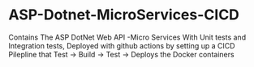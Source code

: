 # ASP-Dotnet-MicroServices-CICD
 Contains The ASP DotNet Web API -Micro Services With Unit tests and Integration tests, Deployed with github actions by setting up a CICD Pilepline that Test -> Build -> Test -> Deploys the Docker containers
